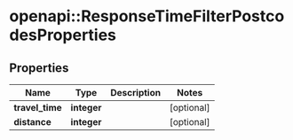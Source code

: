 # openapi::ResponseTimeFilterPostcodesProperties


## Properties
Name | Type | Description | Notes
------------ | ------------- | ------------- | -------------
**travel_time** | **integer** |  | [optional] 
**distance** | **integer** |  | [optional] 


